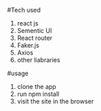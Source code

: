  #Tech used
 1. react js
 2. Sementic UI
 3. React router
 4. Faker.js
 5. Axios
 6. other liabraries

 #usage
 1. clone the app
 2. run npm install
 3. visit the site in the browser